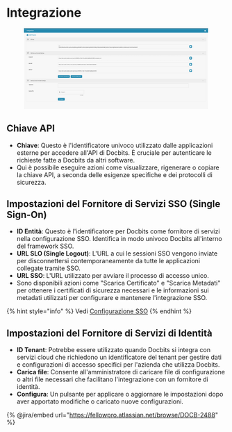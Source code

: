 # Integrazione

<figure><img src="../../../../.gitbook/assets/Bildschirmfoto 2024-05-08 um 08.39.14.png" alt=""><figcaption></figcaption></figure>

## Chiave API

* **Chiave**: Questo è l'identificatore univoco utilizzato dalle applicazioni esterne per accedere all'API di Docbits. È cruciale per autenticare le richieste fatte a Docbits da altri software.
* Qui è possibile eseguire azioni come visualizzare, rigenerare o copiare la chiave API, a seconda delle esigenze specifiche e dei protocolli di sicurezza.

## Impostazioni del Fornitore di Servizi SSO (Single Sign-On)

* **ID Entità**: Questo è l'identificatore per Docbits come fornitore di servizi nella configurazione SSO. Identifica in modo univoco Docbits all'interno del framework SSO.
* **URL SLO (Single Logout)**: L'URL a cui le sessioni SSO vengono inviate per disconnettersi contemporaneamente da tutte le applicazioni collegate tramite SSO.
* **URL SSO**: L'URL utilizzato per avviare il processo di accesso unico.
* Sono disponibili azioni come "Scarica Certificato" e "Scarica Metadati" per ottenere i certificati di sicurezza necessari e le informazioni sui metadati utilizzati per configurare e mantenere l'integrazione SSO.

{% hint style="info" %}
Vedi [Configurazione SSO](../../../setup/sso-configuration/)
{% endhint %}

## Impostazioni del Fornitore di Servizi di Identità

* **ID Tenant**: Potrebbe essere utilizzato quando Docbits si integra con servizi cloud che richiedono un identificatore del tenant per gestire dati e configurazioni di accesso specifici per l'azienda che utilizza Docbits.
* **Carica file**: Consente all'amministratore di caricare file di configurazione o altri file necessari che facilitano l'integrazione con un fornitore di identità.
* **Configura**: Un pulsante per applicare o aggiornare le impostazioni dopo aver apportato modifiche o caricato nuove configurazioni.

{% @jira/embed url="https://fellowpro.atlassian.net/browse/DOCB-2488" %}
